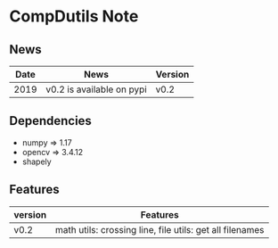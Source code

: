 # CompDutils Note

## News
| Date       |                                     News                                        |     Version       |
| ---------- | ------------------------------------------------------------------------------- | ----------------- |       
| 2019       | v0.2 is available on pypi                                                       |      v0.2         | 


## Dependencies
- numpy => 1.17
- opencv => 3.4.12
- shapely

## Features
| version    |                                     Features                                    |
| ---------- | ------------------------------------------------------------------------------- | 
| v0.2       | math utils: crossing line, file utils: get all filenames                        |
